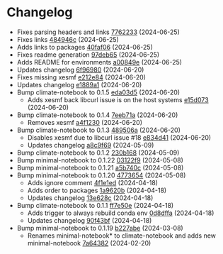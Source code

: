 # Changelog
  - Fixes parsing headers and links [7762233](https://github.com/esgf-nimbus/nimbus/commit/7762233) (2024-06-25)
  - Fixes links [484946c](https://github.com/esgf-nimbus/nimbus/commit/484946c) (2024-06-25)
  - Adds links to packages [40faf06](https://github.com/esgf-nimbus/nimbus/commit/40faf06) (2024-06-25)
  - Fixes readme generation [97deb65](https://github.com/esgf-nimbus/nimbus/commit/97deb65) (2024-06-25)
  - Adds README for environments [a00849e](https://github.com/esgf-nimbus/nimbus/commit/a00849e) (2024-06-25)
  - Updates changelog [6f96980](https://github.com/esgf-nimbus/nimbus/commit/6f96980) (2024-06-20)
  - Fixes missing xesmf [e212e84](https://github.com/esgf-nimbus/nimbus/commit/e212e84) (2024-06-20)
  - Updates changelog [e1889a1](https://github.com/esgf-nimbus/nimbus/commit/e1889a1) (2024-06-20)
- Bump climate-notebook to 0.1.5 [eda03d5](https://github.com/esgf-nimbus/nimbus/commit/eda03d5) (2024-06-20)
  - Adds xesmf back libcurl issue is on the host systems [e15d073](https://github.com/esgf-nimbus/nimbus/commit/e15d073) (2024-06-20)
- Bump climate-notebook to 0.1.4 [7eeb71a](https://github.com/esgf-nimbus/nimbus/commit/7eeb71a) (2024-06-20)
  - Removes xesmf [a4f1230](https://github.com/esgf-nimbus/nimbus/commit/a4f1230) (2024-06-20)
- Bump climate-notebook to 0.1.3 [489506a](https://github.com/esgf-nimbus/nimbus/commit/489506a) (2024-06-20)
  - Disables xesmf due to libcurl issue #18 [e834d41](https://github.com/esgf-nimbus/nimbus/commit/e834d41) (2024-06-20)
  - Updates changelog [a8c9f69](https://github.com/esgf-nimbus/nimbus/commit/a8c9f69) (2024-05-09)
- Bump climate-notebook to 0.1.2 [230b168](https://github.com/esgf-nimbus/nimbus/commit/230b168) (2024-05-09)
- Bump minimal-notebook to 0.1.22 [03122f9](https://github.com/esgf-nimbus/nimbus/commit/03122f9) (2024-05-08)
- Bump minimal-notebook to 0.1.21 [a5b740c](https://github.com/esgf-nimbus/nimbus/commit/a5b740c) (2024-05-08)
- Bump minimal-notebook to 0.1.20 [4773654](https://github.com/esgf-nimbus/nimbus/commit/4773654) (2024-05-08)
  - Adds ignore comment [4f1e1ed](https://github.com/esgf-nimbus/nimbus/commit/4f1e1ed) (2024-04-18)
  - Adds order to packages [1a9620b](https://github.com/esgf-nimbus/nimbus/commit/1a9620b) (2024-04-18)
  - Updates changelog [13e628c](https://github.com/esgf-nimbus/nimbus/commit/13e628c) (2024-04-18)
- Bump climate-notebook to 0.1.1 [ff7e50e](https://github.com/esgf-nimbus/nimbus/commit/ff7e50e) (2024-04-18)
  - Adds trigger to always rebuild conda env [0d8dffa](https://github.com/esgf-nimbus/nimbus/commit/0d8dffa) (2024-04-18)
  - Updates changelog [90f43bf](https://github.com/esgf-nimbus/nimbus/commit/90f43bf) (2024-04-18)
- Bump minimal-notebook to 0.1.19 [b227abe](https://github.com/esgf-nimbus/nimbus/commit/b227abe) (2024-03-08)
  - Renames minimal-notebook* to climate-notebook and adds new minimal-notebook [7a64382](https://github.com/esgf-nimbus/nimbus/commit/7a64382) (2024-02-20)

